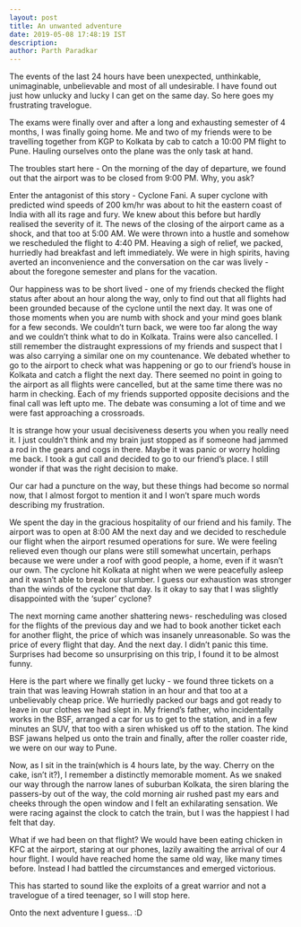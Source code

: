 ```yaml
---
layout: post
title: An unwanted adventure
date: 2019-05-08 17:48:19 IST
description: 
author: Parth Paradkar
---
```



The events of the last 24 hours have been unexpected, unthinkable, unimaginable, unbelievable and most of all undesirable. I have found out just how unlucky and lucky I can get on the same day. So here goes my frustrating travelogue.

The exams were finally over and after a long and exhausting semester of 4 months, I was finally going home. Me and two of my friends were to be travelling together from KGP to Kolkata by cab to catch a 10:00 PM flight to Pune. Hauling ourselves onto the plane was the only task at hand.

The troubles start here - On the morning of the day of departure, we found out that the airport was to be closed from 9:00 PM. Why, you ask?

Enter the antagonist of this story - Cyclone Fani. A super cyclone with predicted wind speeds of 200 km/hr was about to hit the eastern coast of India with all its rage and fury. We knew about this before but hardly realised the severity of it. The news of the closing of the airport came as a shock, and that too at 5:00 AM. We were thrown into a hustle and somehow we rescheduled the flight to 4:40 PM. Heaving a sigh of relief, we packed, hurriedly had breakfast and left immediately. We were in high spirits, having averted an inconvenience and the conversation on the car was lively - about the foregone semester and plans for the vacation. 

Our happiness was to be short lived - one of my friends checked the flight status after about an hour along the way, only to find out that all flights had been grounded because of the cyclone until the next day. It was one of those moments when you are numb with shock and your mind goes blank for a few seconds. We couldn’t turn back, we were too far along the way and we couldn’t think what to do in Kolkata. Trains were also cancelled. I still remember the distraught expressions of my friends and suspect that I was also carrying a similar one on my countenance. We debated whether to go to the airport to check what was happening or go to our friend’s house in Kolkata and catch a flight the next day. There seemed no point in going to the airport as all flights were cancelled, but at the same time there was no harm in checking. Each of my friends supported opposite decisions and the final call was left upto me. The debate was consuming a lot of time and we were fast approaching a crossroads. 

It is strange how your usual decisiveness deserts you when you really need it. I just couldn’t think and my brain just stopped as if someone had jammed a rod in the gears and cogs in there. Maybe it was panic or worry holding me back. I took a gut call and decided to go to our friend’s place. I still wonder if that was the right decision to make. 

Our car had a puncture on the way, but these things had become so normal now, that I almost forgot to mention it and I won’t spare much words describing my frustration. 

We spent the day in the gracious hospitality of our friend and his family. The airport was to open at 8:00 AM the next day and we decided to reschedule our flight when the airport resumed operations for sure. We were feeling relieved even though our plans were still somewhat uncertain, perhaps because we were under a roof with good people, a home, even if it wasn’t our own. The cyclone hit Kolkata at night when we were peacefully asleep and it wasn’t able to break our slumber. I guess our exhaustion was stronger than the winds of the cyclone that day. Is it okay to say that I was slightly disappointed with the ‘super’ cyclone?

The next morning came another shattering news- rescheduling was closed for the flights of the previous day and we had to book another ticket each for another flight, the price of which was insanely unreasonable. So was the price of every flight that day. And the next day. I didn’t panic this time. Surprises had become so unsurprising on this trip, I found it to be almost funny. 

Here is the part where we finally get lucky - we found three tickets on a train that was leaving Howrah station in an hour and that too at a unbelievably cheap price. We hurriedly packed our bags and got ready to leave in our clothes we had slept in. My friend’s father, who incidentally works in the BSF, arranged a car for us to get to the station, and in a few minutes an SUV, that too with a siren whisked us off to the station. The kind BSF jawans helped us onto the train and finally, after the roller coaster ride, we were on our way to Pune.

Now, as I sit in the train(which is 4 hours late, by the way. Cherry on the cake, isn’t it?), I remember a distinctly memorable moment. As we snaked our way through the narrow lanes of suburban Kolkata, the siren blaring the passers-by out of the way, the cold morning air rushed past my ears and cheeks through the open window and I felt an exhilarating sensation. We were racing against the clock to catch the train, but I was the happiest I had felt that day. 

What if we had been on that flight? We would have been eating chicken in KFC at the airport, staring at our phones, lazily awaiting the arrival of our 4 hour flight. I would have reached home the same old way, like many times before. Instead I had battled the circumstances and emerged victorious. 

This has started to sound like the exploits of a great warrior and not a travelogue of a tired teenager, so I will stop here.

Onto the next adventure I guess.. :D
